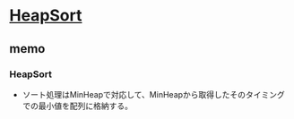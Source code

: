 # [HeapSort](https://github.com/trekhleb/javascript-algorithms/tree/master/src/algorithms/sorting/heap-sort)

## memo

### HeapSort

- ソート処理はMinHeapで対応して、MinHeapから取得したそのタイミングでの最小値を配列に格納する。
